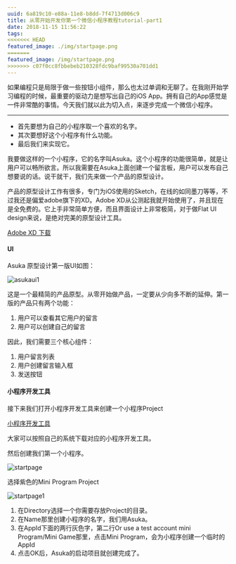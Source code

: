 ```yaml
---
uuid: 6a819c10-e88a-11e8-b8dd-7f4713d006c9
title: 从零开始开发你第一个微信小程序教程tutorial-part1
date: 2018-11-15 11:56:22
tags:
<<<<<<< HEAD
featured_image: ./img/startpage.png
=======
featured_image: /img/startpage.png
>>>>>>> c07f0cc8fbbebeb210328fdc9baf99530a701dd1
---
```


如果编程只是局限于做一些按钮小组件，那么也太过单调和无聊了。在我刚开始学习编程的时候，最重要的驱动力是想写出自己的iOS App。拥有自己的App感觉是一件非常酷的事情。今天我们就以此为切入点，来逐步完成一个微信小程序。

___

* 首先要想为自己的小程序取一个喜欢的名字。
* 其次要想好这个小程序有什么功能。
* 最后我们来实现它。



我要做这样的一个小程序，它的名字叫Asuka。这个小程序的功能很简单，就是让用户可以畅所欲言。所以我需要在Asuka上面创建一个留言板，用户可以发布自己想要说的话。说干就干，我们先来做一个产品的原型设计。

产品的原型设计工作有很多，专门为iOS使用的Sketch，在线的如同墨刀等等，不过我还是偏爱adobe旗下的XD。Adobe XD从公测起我就开始使用了，并且现在是全免费的。它上手非常简单方便，而且界面设计上非常极简，对于做Flat UI design来说，是绝对完美的原型设计工具。

[Adobe XD 下载](https://www.adobe.com/hk_en/products/xd.html)

#### UI

Asuka 原型设计第一版UI如图：

![asukaui1](/img/asukaui1.png)

这是一个最精简的产品原型。从零开始做产品，一定要从少向多不断的延伸。第一版的产品只有两个功能：

1. 用户可以查看其它用户的留言
2. 用户可以创建自己的留言

因此，我们需要三个核心组件：

1. 用户留言列表
2. 用户创建留言输入框
3. 发送按钮



#### 小程序开发工具

接下来我们打开小程序开发工具来创建一个小程序Project

[小程序开发工具](https://developers.weixin.qq.com/miniprogram/dev/devtools/download.html?t=18111420)

大家可以按照自己的系统下载对应的小程序开发工具。

然后创建我们第一个小程序。



![startpage](/img/startpage.png)

选择紫色的Mini Program Project



![startpage1](/img/startpage1.png)

1. 在Directory选择一个你需要存放Project的目录。
2. 在Name那里创建小程序的名字，我们用Asuka。
3. 在AppId下面的两行灰色字，第二行Or use a test account mini Program/Mini Game那里，点击Mini Program，会为小程序创建一个临时的AppId
4. 点击OK后，Asuka的启动项目就创建完成了。





